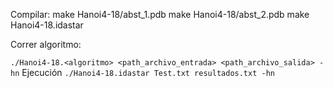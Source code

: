 Compilar:
make Hanoi4-18/abst_1.pdb
make Hanoi4-18/abst_2.pdb
make Hanoi4-18.idastar

Correr algoritmo:

`./Hanoi4-18.<algoritmo> <path_archivo_entrada> <path_archivo_salida> -hn`
Ejecución 
`./Hanoi4-18.idastar Test.txt resultados.txt -hn`